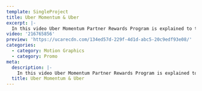 ```yaml
---
template: SingleProject
title: Uber Momentum & Uber
excerpt: |-
  In this video Uber Momentum Partner Rewards Program is explained to the viewer – essentially a how to guide on the rewards program exclusively for Uber driver-partners. This video explains how points are earned and redeemed on partners like fuel discounts with Caltex– remember the more trips you take, the more points – the higher the status the better the savings.
video: '216765856'
preview: 'https://ucarecdn.com/134ed57d-229f-4d1d-abc5-20c9edf93e08/'
categories:
  - category: Motion Graphics
  - category: Promo
meta:
  description: |-
    In this video Uber Momentum Partner Rewards Program is explained to the viewer – essentially a how to guide on the rewards program exclusively for Uber driver-partners. This video explains how points are earned and redeemed on partners like fuel discounts with Caltex– remember the more trips you take, the more points – the higher the status the better the savings.
  title: Uber Momentum & Uber
---
```

